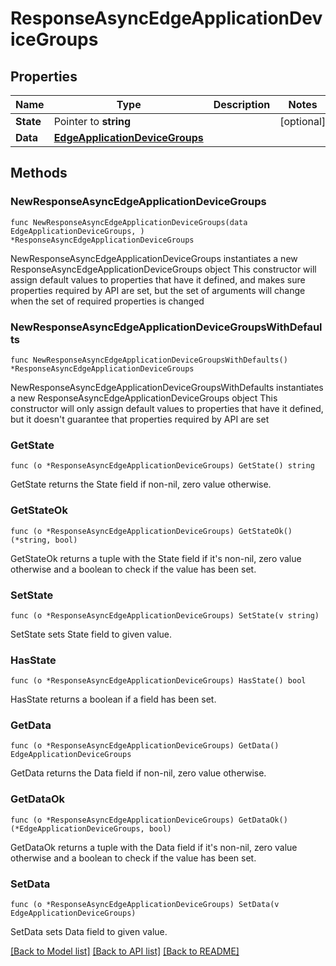 # ResponseAsyncEdgeApplicationDeviceGroups

## Properties

Name | Type | Description | Notes
------------ | ------------- | ------------- | -------------
**State** | Pointer to **string** |  | [optional] 
**Data** | [**EdgeApplicationDeviceGroups**](EdgeApplicationDeviceGroups.md) |  | 

## Methods

### NewResponseAsyncEdgeApplicationDeviceGroups

`func NewResponseAsyncEdgeApplicationDeviceGroups(data EdgeApplicationDeviceGroups, ) *ResponseAsyncEdgeApplicationDeviceGroups`

NewResponseAsyncEdgeApplicationDeviceGroups instantiates a new ResponseAsyncEdgeApplicationDeviceGroups object
This constructor will assign default values to properties that have it defined,
and makes sure properties required by API are set, but the set of arguments
will change when the set of required properties is changed

### NewResponseAsyncEdgeApplicationDeviceGroupsWithDefaults

`func NewResponseAsyncEdgeApplicationDeviceGroupsWithDefaults() *ResponseAsyncEdgeApplicationDeviceGroups`

NewResponseAsyncEdgeApplicationDeviceGroupsWithDefaults instantiates a new ResponseAsyncEdgeApplicationDeviceGroups object
This constructor will only assign default values to properties that have it defined,
but it doesn't guarantee that properties required by API are set

### GetState

`func (o *ResponseAsyncEdgeApplicationDeviceGroups) GetState() string`

GetState returns the State field if non-nil, zero value otherwise.

### GetStateOk

`func (o *ResponseAsyncEdgeApplicationDeviceGroups) GetStateOk() (*string, bool)`

GetStateOk returns a tuple with the State field if it's non-nil, zero value otherwise
and a boolean to check if the value has been set.

### SetState

`func (o *ResponseAsyncEdgeApplicationDeviceGroups) SetState(v string)`

SetState sets State field to given value.

### HasState

`func (o *ResponseAsyncEdgeApplicationDeviceGroups) HasState() bool`

HasState returns a boolean if a field has been set.

### GetData

`func (o *ResponseAsyncEdgeApplicationDeviceGroups) GetData() EdgeApplicationDeviceGroups`

GetData returns the Data field if non-nil, zero value otherwise.

### GetDataOk

`func (o *ResponseAsyncEdgeApplicationDeviceGroups) GetDataOk() (*EdgeApplicationDeviceGroups, bool)`

GetDataOk returns a tuple with the Data field if it's non-nil, zero value otherwise
and a boolean to check if the value has been set.

### SetData

`func (o *ResponseAsyncEdgeApplicationDeviceGroups) SetData(v EdgeApplicationDeviceGroups)`

SetData sets Data field to given value.



[[Back to Model list]](../README.md#documentation-for-models) [[Back to API list]](../README.md#documentation-for-api-endpoints) [[Back to README]](../README.md)


